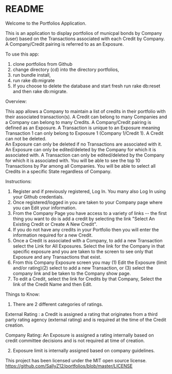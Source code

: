 
# README

Welcome to the Portfolios Application.

This is an application to display portfolios of municpal bonds by Company (user) based on the Transactions associated with each Credit by Company.  A Company/Credit pairing is referred to as an Exposure.

To use this app:

1. clone portfolios from Github
2. change directory (cd) into the directory portfolios,
3. run bundle install,
4. run rake db:migrate
5. If you choose to delete the database and start fresh run rake db:reset and then rake db:migrate.

Overview:

This app allows a Company to maintain a list of credits in their portfolio with their associated transaction(s).
A Credit can belong to many Companies and a Company can belong to many Credits.
A Company/Credit pairing is defined as an Exposure.
A Transaction is unique to an Exposure meaning Transaction 1 can only belong to Exposure 1 (Company 1/Credit 1).
A Credit can not be deleted.  
An Exposure can only be deleted if no Transactions are associated with it.
An Exposure can only be edited/deleted by the Company for which it is associated with.
A Transaction can only be edited/deleted by the Company for which it is associated with.
You will be able to see the top 10 Transactions by Par among all Companies.
You will be able to select all Credits in a specific State regardless of Company.

Instructions:
1. Register and if previously registered, Log In.  You many also Log In using your Github credentials.
2. Once registered/logged in you are taken to your Company page where you can Edit your information.
3. From the Company Page you have access to a variety of links -- the first thing you want to do is add a credit by selecting the link "Select An Existing Credit or Create A New Credit".
4. If you do not have any credits in your Portfolio then you will enter the information required for a new Credit.
5. Once a Credit is associated with a Company, to add a new Transaction select the Link for All Exposures. Select the link for the Company in that specific exposure and you are taken to the screen to see only that Exposure and any Transactions that exist.
6. From this Company Exposure screen you may (1) Edit the Exposure (limit and/or rating)(2) select to add a new Transaction, or (3) select the company link and be taken to the Company show page.
7. To edit a Credit, select the link for Credits by that Company, Select the link of the Credit Name and then Edit.

Things to Know:
1. There are 2 different categories of ratings.  

  External Rating : a Credit is assigned a rating that originates from a third party rating agency (external rating) and is required at the time of the Credit creation.  

  Company Rating: An Exposure is assigned a rating internally based on credit committee decisions and is not required at time of creation.

2. Exposure limit is internally assigned based on company guidelines.

This project has been licensed under the MIT open source license.
https://github.com/SallyZ12/portfolios/blob/master/LICENSE
